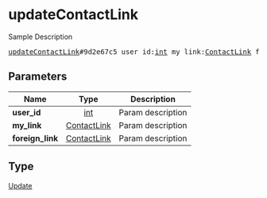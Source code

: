 # updateContactLink

Sample Description

<pre>
<a href="../constructor/updateContactLink.md">updateContactLink</a>#9d2e67c5 user_id:<a href="../type/int.md">int</a> my_link:<a href="../type/ContactLink.md">ContactLink</a> foreign_link:<a href="../type/ContactLink.md">ContactLink</a> = <a href="../type/Update.md">Update</a>;</pre>
## Parameters

| Name | Type | Description |
|------|:----:|-------------|
| **user_id** | <a href="../type/int.md">int</a> | Param description |
| **my_link** | <a href="../type/ContactLink.md">ContactLink</a> | Param description |
| **foreign_link** | <a href="../type/ContactLink.md">ContactLink</a> | Param description |

## Type

<a href="../type/Update.md">Update</a>
